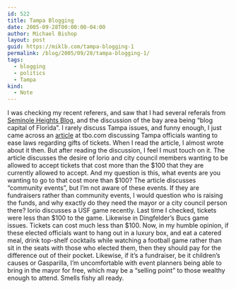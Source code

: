 ```yaml
---
id: 522
title: Tampa Blogging
date: 2005-09-28T00:00:00-04:00
author: Michael Bishop
layout: post
guid: https://miklb.com/tampa-blogging-1
permalink: /blog/2005/09/28/tampa-blogging-1/
tags:
  - blogging
  - politics
  - Tampa
kind:
  - Note
---
```

<p>I was checking my recent referers, and saw that I had several referals from <a href="http://www.seminoleheights.blogspot.com">Seminole Heights Blog</a>, and the discussion of the bay area being “blog capital of Florida”.   I rarely discuss Tampa issues, and funny enough, I just came across an <a href="http://news.tbo.com/news/MGBAWR2F6EE.html">article</a> at tbo.com discussing Tampa officials wanting to ease laws regarding gifts of tickets.  When I read the article, I almost wrote about it then.  But after reading the discussion, I feel I must touch on it.
<!--more-->
The article discusses the desire of Iorio and city council members wanting to be allowed to accept tickets that cost more than the $100 that they are currently allowed to accept.  And my question is this, what events are you wanting to go to that cost more than $100?  The article discusses “community events”, but I’m not aware of these events.  If they are fundraisers rather than community events, I would question who is raising the funds, and why exactly do they need the mayor or a city council person there?  Iorio discusses a USF game recently.  Last time I checked, tickets were less than $100 to the game.  Likewise in Dingfelder’s Bucs game issues.  Tickets can cost much less than $100.  Now, in my humble opinion, if these elected officials want to hang out in a luxury box, and eat a catered meal, drink top-shelf cocktails while watching a football game rather than sit in the seats with those who elected them, then they should pay for the difference out of their pocket.  Likewise, if it’s a fundraiser, be it children’s causes or Gasparilla, I’m uncomfortable with event planners being able to bring in the mayor for free, which may be a “selling point” to those wealthy enough to attend.  Smells fishy all ready.</p>